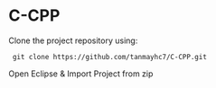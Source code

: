 # C-CPP
Clone the project repository using:

``` 
 git clone https://github.com/tanmayhc7/C-CPP.git
```
Open Eclipse & Import Project from zip
